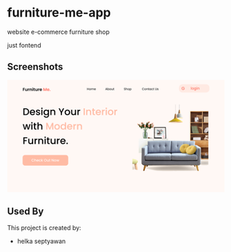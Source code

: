 # furniture-me-app

website e-commerce furniture shop

just fontend
## Screenshots

![thumnail](https://github.com/helkass/furniture-me-app/blob/main/src/assets/thumbnail.svg)


## Used By

This project is created by:

- helka septyawan


